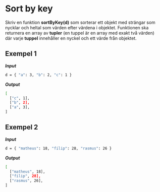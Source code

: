 # Sort by key

Skriv en funktion **sortByKey(d)** som sorterar ett objekt med strängar som nycklar och heltal som värden efter värdena i objektet. Funktionen ska returnera en array av **tupler** (en tuppel är en array med exakt två värden) där varje **tuppel** innehåller en nyckel och ett värde från objektet.

## Exempel 1

**_Input_**

```bash
d = { "a": 3, "b": 2, "c": 1 }
```

**_Output_**

```bash
[
  ["c", 1],
  ["b", 2],
  ["a", 3],
]
```

## Exempel 2

**_Input_**

```bash
d = { "matheus": 18, "filip": 28, "rasmus": 26 }
```

**_Output_**

```bash
[
  ["matheus", 18],
  ["filip", 28],
  ["rasmus", 26],
]
```
